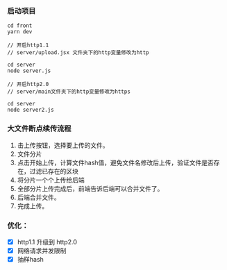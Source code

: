 ### 启动项目
```
cd front 
yarn dev
```

```
// 开启http1.1 
// server/upload.jsx 文件夹下的http变量修改为http

cd server
node server.js
```

```
// 开启http2.0
// server/main文件夹下的http变量修改为https

cd server
node server2.js
```

### 大文件断点续传流程
1. 击上传按钮，选择要上传的文件。
2. 文件分片
3. 点击开始上传，计算文件hash值，避免文件名修改后上传，验证文件是否存在，过滤已存在的区块
4. 将分片一个个上传给后端
5. 全部分片上传完成后，前端告诉后端可以合并文件了。
6. 后端合并文件。
7. 完成上传。

### 优化：
- [x] http1.1 升级到 http2.0  
- [x] 网络请求并发限制  
- [x] 抽样hash  